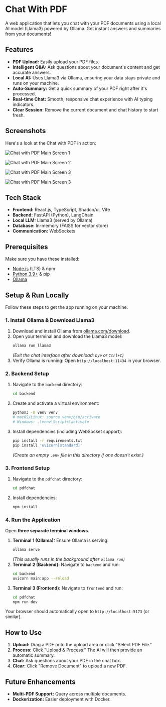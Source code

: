 # Chat With PDF

A web application that lets you chat with your PDF documents using a local AI model (Llama3) powered by Ollama. Get instant answers and summaries from your documents!

## Features

* **PDF Upload:** Easily upload your PDF files.
* **Intelligent Q&A:** Ask questions about your document's content and get accurate answers.
* **Local AI:** Uses Llama3 via Ollama, ensuring your data stays private and runs on your machine.
* **Auto-Summary:** Get a quick summary of your PDF right after it's processed.
* **Real-time Chat:** Smooth, responsive chat experience with AI typing indicators.
* **Clear Session:** Remove the current document and chat history to start fresh.

## Screenshots

Here's a look at the Chat with PDF in action:

![Chat with PDF Main Screen 1](https://github.com/crazy-leaf/chatpdf/blob/main/screenshots/Screenshot%202025-07-20%20at%209.44.08%E2%80%AFPM.png)

![Chat with PDF Main Screen 2](https://github.com/crazy-leaf/chatpdf/blob/main/screenshots/Screenshot%202025-07-20%20at%209.47.26%E2%80%AFPM.png)

![Chat with PDF Main Screen 3](https://github.com/crazy-leaf/chatpdf/blob/main/screenshots/Screenshot%202025-07-20%20at%209.50.53%E2%80%AFPM.png)

![Chat with PDF Main Screen 3](https://github.com/crazy-leaf/chatpdf/blob/main/screenshots/Screenshot%202025-07-20%20at%209.52.17%E2%80%AFPM.png)

## Tech Stack

* **Frontend:** React.js, TypeScript, Shadcn/ui, Vite
* **Backend:** FastAPI (Python), LangChain
* **Local LLM:** Llama3 (served by Ollama)
* **Database:** In-memory (FAISS for vector store)
* **Communication:** WebSockets

## Prerequisites

Make sure you have these installed:

* [Node.js](https://nodejs.org/en/download/) (LTS) & npm
* [Python 3.9+](https://www.python.org/downloads/) & pip
* [Ollama](https://ollama.com/download)

## Setup & Run Locally

Follow these steps to get the app running on your machine.

### 1. Install Ollama & Download Llama3

1.  Download and install Ollama from [ollama.com/download](https://ollama.com/download).
2.  Open your terminal and download the Llama3 model:
    ```bash
    ollama run llama3
    ```
    *(Exit the chat interface after download: `bye` or `Ctrl+C`)*
3.  Verify Ollama is running: Open `http://localhost:11434` in your browser.

### 2. Backend Setup

1.  Navigate to the `backend` directory:
    ```bash
    cd backend
    ```
2.  Create and activate a virtual environment:
    ```bash
    python3 -m venv venv
    # macOS/Linux: source venv/bin/activate
    # Windows: .\venv\Scripts\activate
    ```
3.  Install dependencies (including WebSocket support):
    ```bash
    pip install -r requirements.txt
    pip install 'uvicorn[standard]'
    ```
    *(Create an empty `.env` file in this directory if one doesn't exist.)*

### 3. Frontend Setup

1.  Navigate to the `pdfchat` directory:
    ```bash
    cd pdfchat
    ```
2.  Install dependencies:
    ```bash
    npm install
    ```

### 4. Run the Application

Open **three separate terminal windows**.

1.  **Terminal 1 (Ollama):** Ensure Ollama is serving:
    ```bash
    ollama serve
    ```
    *(This usually runs in the background after `ollama run`)*
2.  **Terminal 2 (Backend):** Navigate to `backend` and run:
    ```bash
    cd backend
    uvicorn main:app --reload
    ```
3.  **Terminal 3 (Frontend):** Navigate to `frontend` and run:
    ```bash
    cd pdfchat
    npm run dev
    ```

Your browser should automatically open to `http://localhost:5173` (or similar).

## How to Use

1.  **Upload:** Drag a PDF onto the upload area or click "Select PDF File."
2.  **Process:** Click "Upload & Process." The AI will then provide an automatic summary.
3.  **Chat:** Ask questions about your PDF in the chat box.
4.  **Clear:** Click "Remove Document" to upload a new PDF.

## Future Enhancements

* **Multi-PDF Support:** Query across multiple documents.
* **Dockerization:** Easier deployment with Docker.